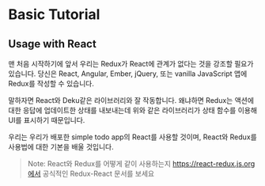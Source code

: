 # Basic Tutorial
## Usage with React 
맨 처음 시작하기에 앞서 우리는 Redux가 React에 관계가 없다는 것을 강조할 필요가 있습니다. 
당신은 React, Angular, Ember, jQuery, 또는 vanilla JavaScript 앱에 Redux를 작성할 수 있습니다.

말하자면 React와 Deku같은 라이브러리와 잘 작동합니다. 
왜냐하면 Redux는 액션에 대한 응답에 업데이트한 상태를 내보내는데 위와 같은 라이브러리가 상태 함수를 이용해 UI를 표시하기 때문입니다. 

우리는 우리가 배포한 simple todo app의 React를 사용할 것이며, React와 Redux를 사용법에 대한 기본을 배울 것입니다. 

> Note: 
> React와 Redux를 어떻게 같이 사용하는지 https://react-redux.js.org에서 공식적인 Redux-React 문서를 보세요